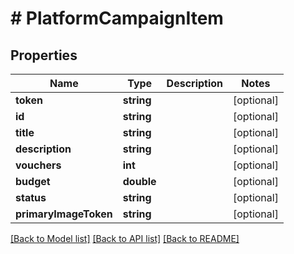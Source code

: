 # # PlatformCampaignItem

## Properties

Name | Type | Description | Notes
------------ | ------------- | ------------- | -------------
**token** | **string** |  | [optional]
**id** | **string** |  | [optional]
**title** | **string** |  | [optional]
**description** | **string** |  | [optional]
**vouchers** | **int** |  | [optional]
**budget** | **double** |  | [optional]
**status** | **string** |  | [optional]
**primaryImageToken** | **string** |  | [optional]

[[Back to Model list]](../../README.md#models) [[Back to API list]](../../README.md#endpoints) [[Back to README]](../../README.md)
